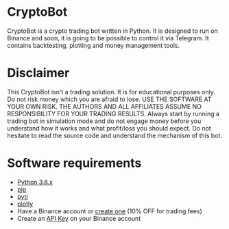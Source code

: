 # CryptoBot
CryptoBot is a crypto trading bot written in Python. It is designed to run on Binance and soon, it is going to be possible to control it via Telegram. It contains backtesting, plotting and money management tools.

# Disclaimer
This CryptoBot isn't a trading solution. It is for educational purposes only.
Do not risk money which you are afraid to lose. USE THE SOFTWARE AT YOUR OWN RISK. THE AUTHORS AND ALL AFFILIATES ASSUME NO RESPONSIBILITY FOR YOUR TRADING RESULTS.
Always start by running a trading bot in simulation mode and do not engage money before you understand how it works and what profit/loss you should expect.
Do not hesitate to read the source code and understand the mechanism of this bot.

# Software requirements
- [Python 3.6.x](http://docs.python-guide.org/en/latest/starting/installation/)
- [pip](https://pip.pypa.io/en/stable/installing/)
- [pyti](https://pypi.org/project/pyti/)
- [plotly](https://plot.ly/python/getting-started/)
- Have a Binance account or [create one](https://www.binance.com/fr/register?ref=M4A88C0B) (10% OFF for trading fees)
- Create an [API Key](https://www.binance.com/fr/support/faq/360002502072) on your Binance account

